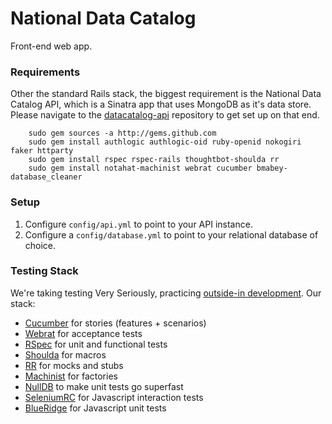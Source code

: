 # National Data Catalog

Front-end web app.

### Requirements

Other the standard Rails stack, the biggest requirement is the National Data Catalog API, which is a Sinatra app that uses MongoDB as it's data store. Please navigate to the [datacatalog-api](http://github.com/sunlightlabs/datacatalog-api) repository to get set up on that end.

        sudo gem sources -a http://gems.github.com 
        sudo gem install authlogic authlogic-oid ruby-openid nokogiri faker httparty
        sudo gem install rspec rspec-rails thoughtbot-shoulda rr
        sudo gem install notahat-machinist webrat cucumber bmabey-database_cleaner
        
### Setup

1. Configure `config/api.yml` to point to your API instance.
2. Configure a `config/database.yml` to point to your relational database of choice.

### Testing Stack

We're taking testing Very Seriously, practicing [outside-in development](http://dannorth.net/whats-in-a-story). Our stack:

* [Cucumber](http://github.com/aslakhellesoy/cucumber/tree) for stories (features + scenarios)
* [Webrat](http://github.com/brynary/webrat/tree/master) for acceptance tests
* [RSpec](http://wiki.github.com/dchelimsky/rspec) for unit and functional tests
* [Shoulda](http://giantrobots.thoughtbot.com/2009/2/3/speculating-with-shoulda) for macros
* [RR](http://github.com/btakita/rr/tree/master) for mocks and stubs
* [Machinist](http://github.com/notahat/machinist) for factories
* [NullDB](http://github.com/avdi/nulldb/tree/master) to make unit tests go superfast
* [SeleniumRC](http://seleniumhq.org/projects/remote-control/) for Javascript interaction tests
* [BlueRidge](http://github.com/relevance/blue-ridge/tree/master) for Javascript unit tests